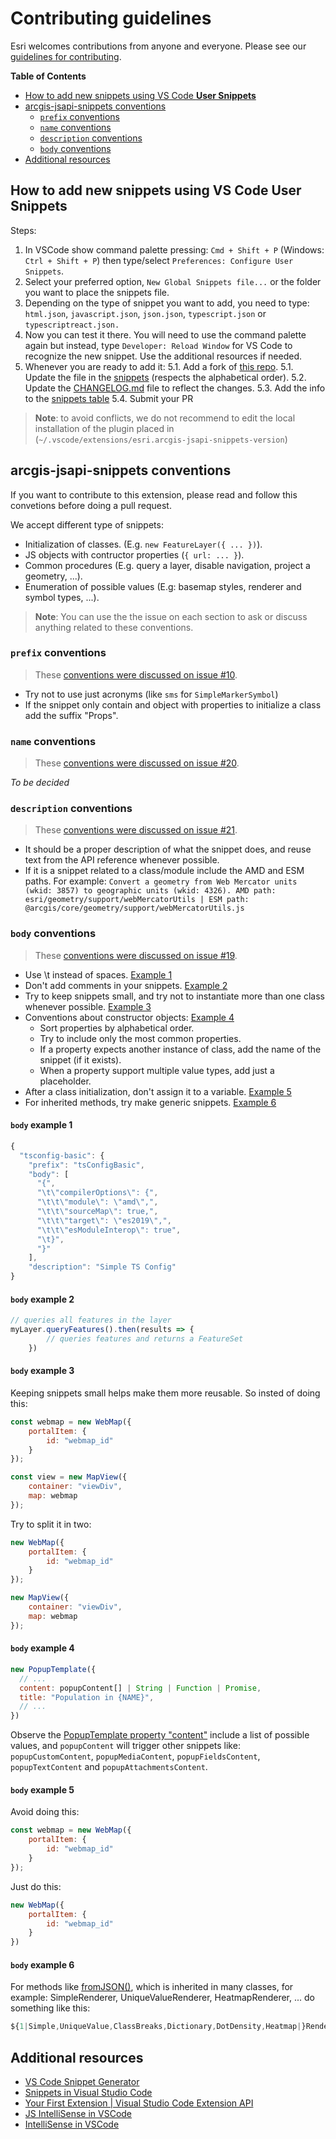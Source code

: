 # Contributing guidelines

Esri welcomes contributions from anyone and everyone. Please see our [guidelines for contributing](https://github.com/esri/contributing).

<!-- START doctoc generated TOC please keep comment here to allow auto update -->
<!-- DON'T EDIT THIS SECTION, INSTEAD RE-RUN doctoc TO UPDATE -->
**Table of Contents** 

- [How to add new snippets using VS Code **User Snippets**](#how-to-add-new-snippets-using-vs-code-user-snippets)
- [arcgis-jsapi-snippets conventions](#arcgis-jsapi-snippets-conventions)
  - [`prefix` conventions](#prefix-conventions)
  - [`name` conventions](#name-conventions)
  - [`description` conventions](#description-conventions)
  - [`body` conventions](#body-conventions)
- [Additional resources](#additional-resources)

<!-- END doctoc generated TOC please keep comment here to allow auto update -->

## How to add new snippets using VS Code **User Snippets**

Steps:

1. In VSCode show command palette pressing: `Cmd + Shift + P` (Windows: `Ctrl + Shift + P`) then type/select `Preferences: Configure User Snippets`.
2. Select your preferred option, `New Global Snippets file...` or the folder you want to place the snippets file.
3. Depending on the type of snippet you want to add, you need to type: `html.json`, `javascript.json`, `json.json`, `typescript.json` or `typescriptreact.json.`
4. Now you can test it there. You will need to use the command palette again but instead, type `Developer: Reload Window` for VS Code to recognize the new snippet. Use the additional resources if needed.
5. Whenever you are ready to add it:
    5.1. Add a fork of [this repo](https://github.com/Esri/arcgis-js-vscode-snippets).
    5.1. Update the file in the [snippets](./snippets) (respects the alphabetical order).
    5.2. Update the [CHANGELOG.md](./CHANGELOG.md) file to reflect the changes.
    5.3. Add the info to the [snippets table](./README.md)
    5.4. Submit your PR

> **Note**: to avoid conflicts, we do not recommend to edit the local installation of the plugin placed in (`~/.vscode/extensions/esri.arcgis-jsapi-snippets-version`)

## arcgis-jsapi-snippets conventions

If you want to contribute to this extension, please read and follow this convetions before doing a pull request.

We accept different type of snippets:

* Initialization of classes. (E.g. `new FeatureLayer({ ... })`).
* JS objects with contructor properties (`{ url: ... }`).
* Common procedures (E.g. query a layer, disable navigation, project a geometry, ...).
* Enumeration of possible values (E.g: basemap styles, renderer and symbol types, ...).

> **Note**: You can use the the issue on each section to ask or discuss anything related to these conventions.

### `prefix` conventions

> These [conventions were discussed on issue #10](https://github.com/Esri/arcgis-js-vscode-snippets/issues/10). 

* Try not to use just acronyms (like `sms` for `SimpleMarkerSymbol`)
* If the snippet only contain and object with properties to initialize a class add the suffix "Props".

### `name` conventions

> These [conventions were discussed on issue #20](https://github.com/Esri/arcgis-js-vscode-snippets/issues/20). 

*To be decided*

### `description` conventions

> These [conventions were discussed on issue #21](https://github.com/Esri/arcgis-js-vscode-snippets/issues/21). 

* It should be a proper description of what the snippet does, and reuse text from the API reference whenever possible.
* If it is a snippet related to a class/module include the AMD and ESM paths. For example: `Convert a geometry from Web Mercator units (wkid: 3857) to geographic units (wkid: 4326). AMD path:  esri/geometry/support/webMercatorUtils | ESM path: @arcgis/core/geometry/support/webMercatorUtils.js`

### `body` conventions

> These [conventions were discussed on issue #19](https://github.com/Esri/arcgis-js-vscode-snippets/issues/19). 

* Use \t instead of spaces. [Example 1](#body-example-1)
* Don't add comments in your snippets. [Example 2](#body-example-2)
* Try to keep snippets small, and try not to instantiate more than one class whenever possible. [Example 3](#body-example-3)
* Conventions about constructor objects: [Example 4](#body-example-4)
    * Sort properties by alphabetical order. 
    * Try to include only the most common properties.
    * If a property expects another instance of class, add the name of the snippet (if it exists).
    * When a property support multiple value types, add just a placeholder. 
* After a class initialization, don't assign it to a variable. [Example 5](body-example-5)
* For inherited methods, try make generic snippets. [Example 6](body-example-6)

#### `body` example 1

```js
{
  "tsconfig-basic": {
    "prefix": "tsConfigBasic",
    "body": [
      "{",
      "\t\"compilerOptions\": {",
      "\t\t\"module\": \"amd\",",
      "\t\t\"sourceMap\": true,",
      "\t\t\"target\": \"es2019\",",
      "\t\t\"esModuleInterop\": true",
      "\t}",
      "}"
    ],
    "description": "Simple TS Config"
}
```

#### `body` example 2

```js
// queries all features in the layer
myLayer.queryFeatures().then(results => {
        // queries features and returns a FeatureSet
    })
```

#### `body` example 3

Keeping snippets small helps make them more reusable. So insted of doing this:

```js
const webmap = new WebMap({
    portalItem: {
        id: "webmap_id"
    }
});

const view = new MapView({
    container: "viewDiv",
    map: webmap
});
```

Try to split it in two:

```js
new WebMap({
    portalItem: {
        id: "webmap_id"
    }
});
```

```js
new MapView({
    container: "viewDiv",
    map: webmap
});
```

#### `body` example 4

```js
new PopupTemplate({
  // ... 
  content: popupContent[] | String | Function | Promise,
  title: "Population in {NAME}",
  // ...
})
```

Observe the [PopupTemplate property "content"](https://developers.arcgis.com/javascript/latest/api-reference/esri-PopupTemplate.html#content) include a list of possible values, and `popupContent` will trigger other snippets like:
`popupCustomContent`, `popupMediaContent`, `popupFieldsContent`, `popupTextContent` and `popupAttachmentsContent`.

#### `body` example 5

Avoid doing this: 

```js
const webmap = new WebMap({
    portalItem: {
        id: "webmap_id"
    }
});
```

Just do this:

```js
new WebMap({
    portalItem: {
        id: "webmap_id"
    }
})
```

#### `body` example 6

For methods like [fromJSON()](https://developers.arcgis.com/javascript/latest/api-reference/esri-renderers-Renderer.html#methods-summary), which is inherited in many classes, for example: SimpleRenderer, UniqueValueRenderer, HeatmapRenderer, ... do something like this:

```js
${1|Simple,UniqueValue,ClassBreaks,Dictionary,DotDensity,Heatmap|}Renderer.fromJSON(json)
```

## Additional resources

- [VS Code Snippet Generator](https://snippet-generator.app/)
- [Snippets in Visual Studio Code](https://code.visualstudio.com/docs/editor/userdefinedsnippets)
- [Your First Extension | Visual Studio Code Extension API](https://code.visualstudio.com/api/get-started/your-first-extension)
- [JS IntelliSense in VSCode](https://code.visualstudio.com/docs/languages/javascript#_intellisense)
- [IntelliSense in VSCode](https://code.visualstudio.com/docs/languages/javascript#_intellisense)